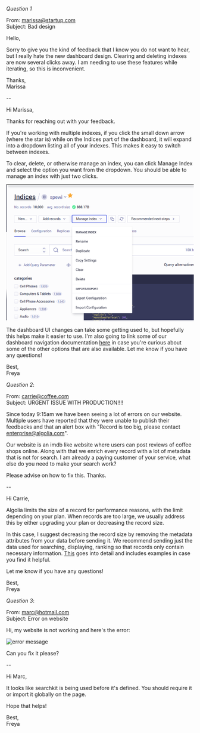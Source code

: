 *Question 1*  

 
From: marissa@startup.com  
Subject:  Bad design  

Hello,  
  
Sorry to give you the kind of feedback that I know you do not want to hear, but I really hate the new dashboard design. Clearing and deleting indexes are now several clicks away. I am needing to use these features while iterating, so this is inconvenient.  
   
Thanks,  
Marissa  


  
--

Hi Marissa,

Thanks for reaching out with your feedback. 

If you're working with multiple indexes, if you click the small down arrow (where the star is) while on the Indices part of the dashboard, it will expand into a dropdown listing all of your indexes. This makes it easy to switch between indexes.

To clear, delete, or otherwise manage an index, you can click Manage Index and select the option you want from the dropdown. You should be able to manage an index with just two clicks.


![](one.png)


The dashboard UI changes can take some getting used to, but hopefully this helps make it easier to use. I'm also going to link some of our dashboard navigation documentation [here](https://www.algolia.com/doc/guides/getting-started/quick-start/tutorials/getting-started-with-the-dashboard/#dashboard-navigation) in case you're curious about some of the other options that are also available. Let me know if you have any questions!

Best,\
Freya



*Question 2*:   
  
From: carrie@coffee.com  
Subject: URGENT ISSUE WITH PRODUCTION!!!!  
  
Since today 9:15am we have been seeing a lot of errors on our website. Multiple users have reported that they were unable to publish their feedbacks and that an alert box with "Record is too big, please contact enterprise@algolia.com".  
  
Our website is an imdb like website where users can post reviews of coffee shops online. Along with that we enrich every record with a lot of metadata that is not for search. I am already a paying customer of your service, what else do you need to make your search work?  
  
Please advise on how to fix this. Thanks.   

  
--

Hi Carrie,

Algolia limits the size of a record for performance reasons, with the limit depending on your plan. When records are too large, we usually address this by either upgrading your plan or decreasing the record size. 

In this case, I suggest decreasing the record size by removing the metadata attributes from your data before sending it. We recommend sending just the data used for searching, displaying, ranking so that records only contain necessary information. [This](https://www.algolia.com/doc/guides/sending-and-managing-data/prepare-your-data/how-to/reducing-object-size/#removing-unused-attributes) goes into detail and includes examples in case you find it helpful.

Let me know if you have any questions!

Best,\
Freya


*Question 3*:   


From: marc@hotmail.com  
Subject: Error on website  
  
Hi, my website is not working and here's the error:  
  
![error message](./error.png)  
  
Can you fix it please?  


--

Hi Marc,

It looks like searchkit is being used before it's defined. You should require it or import it globally on the page.

Hope that helps!

Best,\
Freya